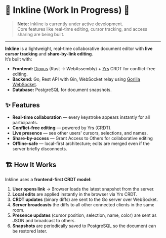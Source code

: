 # 🚧 Inkline (Work In Progress) 🚧

> **Note:** Inkline is currently under active development.  
> Core features like real-time editing, cursor tracking, and access sharing are being built.

---

**Inkline** is a lightweight, real-time collaborative document editor with **live cursor tracking** and **share-by-link editing**.  
It’s built with:

- **Frontend:** [Dioxus](https://dioxuslabs.com/) (Rust → WebAssembly) + [Yrs](https://github.com/y-crdt/y-crdt) CRDT for conflict-free editing.
- **Backend:** Go, Rest API with Gin, WebSocket relay using [Gorilla WebSocket](https://github.com/gorilla/websocket).
- **Database:** PostgreSQL for document snapshots.

## ✨ Features

- **Real-time collaboration** — every keystroke appears instantly for all participants.
- **Conflict-free editing** — powered by Yrs (CRDT).
- **Live presence** — see other users' cursors, selections, and names.
- **Share-by-access** — Grant Access to Others for collaborative editing
- **Offline-safe** — local-first architecture; edits are merged even if the server briefly disconnects.

## 🏗 How It Works

Inkline uses a **frontend-first CRDT model**:

1. **User opens link** → Browser loads the latest snapshot from the server.
2. **Local edits** are applied instantly in the browser via Yrs CRDT.
3. **CRDT updates** (binary diffs) are sent to the Go server over WebSocket.
4. **Server broadcasts** the diffs to all other connected clients in the same room.
5. **Presence updates** (cursor position, selection, name, color) are sent as JSON and broadcast to others.
6. **Snapshots** are periodically saved to PostgreSQL so the document can be restored later.


